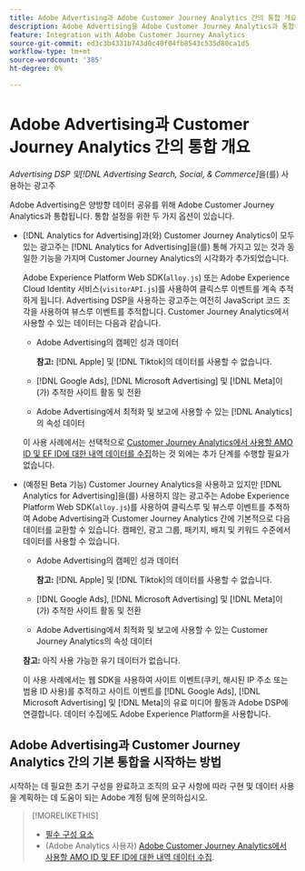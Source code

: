 ```yaml
---
title: Adobe Advertising과 Adobe Customer Journey Analytics 간의 통합 개요
description: Adobe Advertising을 Adobe Customer Journey Analytics과 통합하는 옵션에 대해 알아봅니다.
feature: Integration with Adobe Customer Journey Analytics
source-git-commit: ed3c3b4331b743d0c40f04fb8543c535d80ca1d5
workflow-type: tm+mt
source-wordcount: '385'
ht-degree: 0%

---
```


# Adobe Advertising과 Customer Journey Analytics 간의 통합 개요

<!-- title? If I change, change refs throughout -->

*Advertising DSP 및[!DNL Advertising Search, Social, & Commerce]*&#x200B;을(를) 사용하는 광고주

Adobe Advertising은 양방향 데이터 공유를 위해 Adobe Customer Journey Analytics과 통합됩니다. 통합 설정을 위한 두 가지 옵션이 있습니다.

* [!DNL Analytics for Advertising]과(와) Customer Journey Analytics이 모두 있는 광고주는 [!DNL Analytics for Advertising]을(를) 통해 가지고 있는 것과 동일한 기능을 가지며 Customer Journey Analytics의 시각화가 추가되었습니다.

  Adobe Experience Platform Web SDK(`alloy.js`) 또는 Adobe Experience Cloud Identity 서비스(`visitorAPI.js`)를 사용하여 클릭스루 이벤트를 계속 추적하게 됩니다. Advertising DSP을 사용하는 광고주는 여전히 JavaScript 코드 조각을 사용하여 뷰스루 이벤트를 추적합니다. Customer Journey Analytics에서 사용할 수 있는 데이터는 다음과 같습니다.

   * Adobe Advertising의 캠페인 성과 데이터

     **참고:** [!DNL Apple] 및 [!DNL Tiktok]의 데이터를 사용할 수 없습니다.

   * [!DNL Google Ads], [!DNL Microsoft Advertising] 및 [!DNL Meta]이(가) 추적한 사이트 활동 및 전환

   * Adobe Advertising에서 최적화 및 보고에 사용할 수 있는 [!DNL Analytics]의 속성 데이터

  이 사용 사례에서는 선택적으로 [Customer Journey Analytics에서 사용할 AMO ID 및 EF ID에 대한 내역 데이터를 수집](/help/integrations/analytics/rvars-to-evars.md)하는 것 외에는 추가 단계를 수행할 필요가 없습니다.

* (예정된 Beta 기능) Customer Journey Analytics을 사용하고 있지만 [!DNL Analytics for Advertising]을(를) 사용하지 않는 광고주는 Adobe Experience Platform Web SDK(`alloy.js`)를 사용하여 클릭스루 및 뷰스루 이벤트를 추적하여 Adobe Advertising과 Customer Journey Analytics 간에 기본적으로 다음 데이터를 교환할 수 있습니다. 캠페인, 광고 그룹, 패키지, 배치 및 키워드 수준에서 데이터를 사용할 수 있습니다.

   * Adobe Advertising의 캠페인 성과 데이터

     **참고:** [!DNL Apple] 및 [!DNL Tiktok]의 데이터를 사용할 수 없습니다.

   * [!DNL Google Ads], [!DNL Microsoft Advertising] 및 [!DNL Meta]이(가) 추적한 사이트 활동 및 전환

   * Adobe Advertising에서 최적화 및 보고에 사용할 수 있는 Customer Journey Analytics의 속성 데이터

  **참고:** 아직 사용 가능한 유기 데이터가 없습니다.<!-- Does that belong somewhere up above? -->

  이 사용 사례에서는 웹 SDK을 사용하여 사이트 이벤트(쿠키, 해시된 IP 주소 또는 범용 ID 사용)를 추적하고 사이트 이벤트를 [!DNL Google Ads], [!DNL Microsoft Advertising] 및 [!DNL Meta]의 유료 미디어 활동과 Adobe DSP에 연결합니다. 데이터 수집에도 Adobe Experience Platform을 사용합니다.

## Adobe Advertising과 Customer Journey Analytics 간의 기본 통합을 시작하는 방법

시작하는 데 필요한 초기 구성을 완료하고 조직의 요구 사항에 따라 구현 및 데이터 사용을 계획하는 데 도움이 되는 Adobe 계정 팀에 문의하십시오.

>[!MORELIKETHIS]
>
>* [필수 구성 요소](prerequisites.md)
>* (Adobe Analytics 사용자) [Adobe Customer Journey Analytics에서 사용할 AMO ID 및 EF ID에 대한 내역 데이터 수집](/help/integrations/analytics/rvars-to-evars.md).
